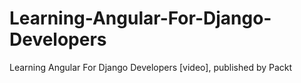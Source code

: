 # Learning-Angular-For-Django-Developers
Learning Angular For Django Developers [video], published by Packt
